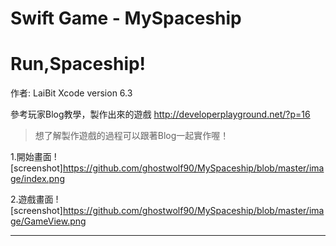 # Swift Game - MySpaceship
Run,Spaceship!
====================
作者: LaiBit
Xcode version 6.3

參考玩家Blog教學，製作出來的遊戲
http://developerplayground.net/?p=16

> 想了解製作遊戲的過程可以跟著Blog一起實作喔！


1.開始畫面
![screenshot]https://github.com/ghostwolf90/MySpaceship/blob/master/image/index.png

2.遊戲畫面
![screenshot]https://github.com/ghostwolf90/MySpaceship/blob/master/image/GameView.png

--------------------------
